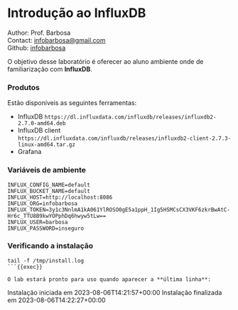 # Introdução ao InfluxDB

Author: Prof. Barbosa<br>
Contact: infobarbosa@gmail.com<br>
Github: [infobarbosa](https://github.com/infobarbosa)

O objetivo desse laboratório é oferecer ao aluno ambiente onde de familiarização com **InfluxDB**.

### Produtos 
Estão disponíveis as seguintes ferramentas:
- InfluxDB
    `https://dl.influxdata.com/influxdb/releases/influxdb2-2.7.0-amd64.deb`
- InfluxDB client
    `https://dl.influxdata.com/influxdb/releases/influxdb2-client-2.7.3-linux-amd64.tar.gz`
- Grafana

### Variáveis de ambiente
```
INFLUX_CONFIG_NAME=default
INFLUX_BUCKET_NAME=default
INFLUX_HOST=http://localhost:8086
INFLUX_ORG=infobarbosa
INFLUX_TOKEN=3y1c3NnlmA1kA061YlROSO0gE5a1ppH_1Ig5HSMCsCX3VKF6zkrBwAtC-Hr6c_TTU8B9kwYOPphDq6hwyw5tLw==
INFLUX_USER=barbosa
INFLUX_PASSWORD=inseguro
```

### Verificando a instalação
```plain
tail -f /tmp/install.log
```{{exec}}

O lab estará pronto para uso quando aparecer a **última linha**:
```
Instalação iniciada em 2023-08-06T14:21:57+00:00
Instalação finalizada em 2023-08-06T14:22:27+00:00
```